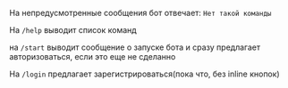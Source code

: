 На непредусмотренные сообщения бот отвечает: `Нет такой команды`


На `/help` выводит список команд


на `/start` выводит сообщение о запуске бота и сразу предлагает авторизоваться, если это еще не сделанно

На `/login` предлагает зарегистрироваться(пока что, без inline кнопок)
